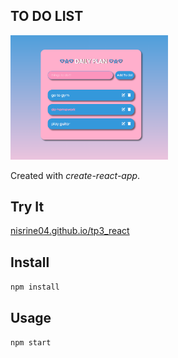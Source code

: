 TO DO LIST
---
<img src="./public/rdm.png" width="50%" height="50%" />

Created with *create-react-app*.



Try It
---

[nisrine04.github.io/tp3_react](https://nisrine04.github.io/tp3_react/)



Install
---

`npm install`



Usage
---

`npm start`
